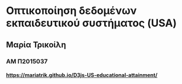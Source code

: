 # Οπτικοποίηση δεδομένων εκπαιδευτικού συστήματος (USA)

## Μαρία Τρικοίλη ##

### ΑΜ Π2015037 ###


#### https://mariatrik.github.io/D3js-US-educational-attainment/ ####
